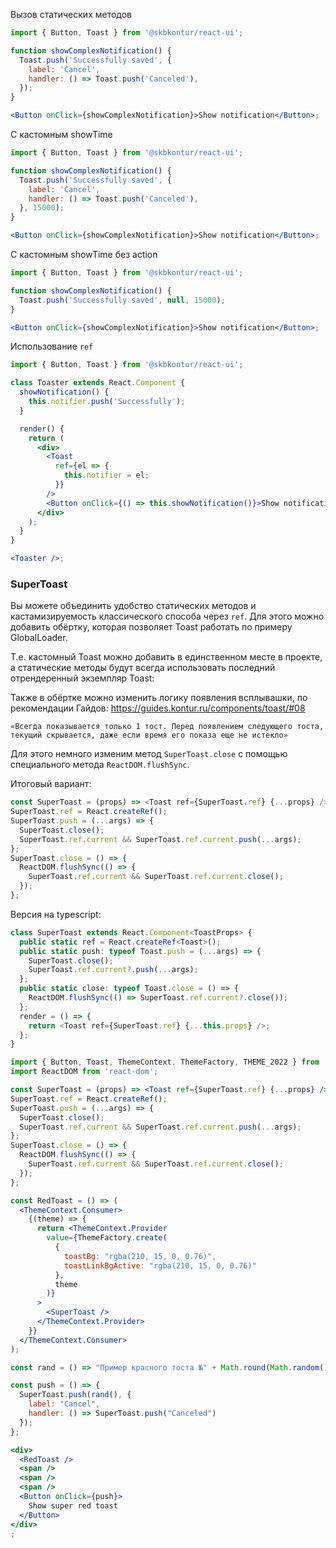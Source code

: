 Вызов статических методов

```jsx harmony
import { Button, Toast } from '@skbkontur/react-ui';

function showComplexNotification() {
  Toast.push('Successfully saved', {
    label: 'Cancel',
    handler: () => Toast.push('Canceled'),
  });
}

<Button onClick={showComplexNotification}>Show notification</Button>;
```

C кастомным showTime

```jsx harmony
import { Button, Toast } from '@skbkontur/react-ui';

function showComplexNotification() {
  Toast.push('Successfully saved', {
    label: 'Cancel',
    handler: () => Toast.push('Canceled'),
  }, 15000);
}

<Button onClick={showComplexNotification}>Show notification</Button>;
```

C кастомным showTime без action


```jsx harmony
import { Button, Toast } from '@skbkontur/react-ui';

function showComplexNotification() {
  Toast.push('Successfully saved', null, 15000);
}

<Button onClick={showComplexNotification}>Show notification</Button>;
```

Использование `ref`

```jsx harmony
import { Button, Toast } from '@skbkontur/react-ui';

class Toaster extends React.Component {
  showNotification() {
    this.notifier.push('Successfully');
  }

  render() {
    return (
      <div>
        <Toast
          ref={el => {
            this.notifier = el;
          }}
        />
        <Button onClick={() => this.showNotification()}>Show notification</Button>
      </div>
    );
  }
}

<Toaster />;
```

### SuperToast

Вы можете объединить удобство статических методов и кастамизируемость классического способа через `ref`.
Для этого можно добавить обёртку, которая позволяет Toast работать по примеру GlobalLoader.

Т.е. кастомный Toast можно добавить в единственном месте в проекте, а статические методы будут всегда использовать последний отрендеренный экземпляр Toast:

Также в обёртке можно изменить логику появления всплывашки, по рекомендации Гайдов:
https://guides.kontur.ru/components/toast/#08
```static
«Всегда показывается только 1 тост. Перед появлением следующего тоста, текущий скрывается, даже если время его показа еще не истекло»
```

Для этого немного изменим метод `SuperToast.close` с помощью специального метода `ReactDOM.flushSync`.

Итоговый вариант:
```js static
const SuperToast = (props) => <Toast ref={SuperToast.ref} {...props} />;
SuperToast.ref = React.createRef();
SuperToast.push = (...args) => {
  SuperToast.close();
  SuperToast.ref.current && SuperToast.ref.current.push(...args);
};
SuperToast.close = () => {
  ReactDOM.flushSync(() => {
    SuperToast.ref.current && SuperToast.ref.current.close();
  });
};

```


Версия на typescript:
```typescript static
class SuperToast extends React.Component<ToastProps> {
  public static ref = React.createRef<Toast>();
  public static push: typeof Toast.push = (...args) => {
    SuperToast.close();
    SuperToast.ref.current?.push(...args);
  };
  public static close: typeof Toast.close = () => {
    ReactDOM.flushSync(() => SuperToast.ref.current?.close());
  };
  render = () => {
    return <Toast ref={SuperToast.ref} {...this.props} />;
  };
}
```


```jsx harmony
import { Button, Toast, ThemeContext, ThemeFactory, THEME_2022 } from '@skbkontur/react-ui';
import ReactDOM from 'react-dom';

const SuperToast = (props) => <Toast ref={SuperToast.ref} {...props} />;
SuperToast.ref = React.createRef();
SuperToast.push = (...args) => {
  SuperToast.close();
  SuperToast.ref.current && SuperToast.ref.current.push(...args);
};
SuperToast.close = () => {
  ReactDOM.flushSync(() => {
    SuperToast.ref.current && SuperToast.ref.current.close();
  });
};

const RedToast = () => (
  <ThemeContext.Consumer>
    {(theme) => {
      return <ThemeContext.Provider
        value={ThemeFactory.create(
          {
            toastBg: "rgba(210, 15, 0, 0.76)",
            toastLinkBgActive: "rgba(210, 15, 0, 0.76)"
          },
          theme
        )}
      >
        <SuperToast />
      </ThemeContext.Provider>
    }}
  </ThemeContext.Consumer>
);

const rand = () => "Пример красного тоста №" + Math.round(Math.random() * 100).toString();

const push = () => {
  SuperToast.push(rand(), {
    label: "Cancel",
    handler: () => SuperToast.push("Canceled")
  });
};

<div>
  <RedToast />
  <span />
  <span />
  <span />
  <Button onClick={push}>
    Show super red toast
  </Button>
</div>
;
```
